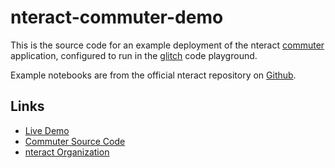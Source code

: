 # nteract-commuter-demo

This is the source code for an example deployment of the nteract [commuter](https://www.npmjs.com/package/@nteract/commuter) application, configured to run in the [glitch](http://glitch.me) code playground.

Example notebooks are from the official nteract repository on [Github](https://github.com/nteract/nteract/).

## Links

- [Live Demo](https://hydrosquall-nteract-commuter-glitch-demo.glitch.me/view/)
- [Commuter Source Code](https://github.com/nteract/nteract/tree/master/applications/commuter)
- [nteract Organization](https://nteract.io)
